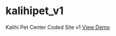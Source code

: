 # kalihipet_v1
Kalihi Pet Center Coded Site v1
[View Demo](https://l7ana.github.io/kalihipet/index.html)
